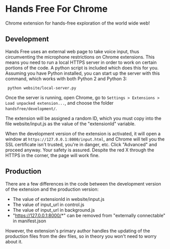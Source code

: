 Hands Free For Chrome
=========

Chrome extension for hands-free exploration of the world wide web!


Development
-----------

Hands Free uses an external web page to take voice input, thus circumventing the microphone restrictions on Chrome extensions. This means you need to run a local HTTPS server in order to work on certain portions of the code. A python script is included which does this for you. Assuming you have Python installed, you can start up the server with this command, which works with both Python 2 and Python 3:

     python website/local-server.py

Once the server is running, open Chrome, go to `Settings > Extensions > Load unpacked extension...`, and choose the folder      `handsfree/development/`.

The extension will be assigned a random ID, which you must copy into the file website/input.js as the value of the "extensionId" variable.

When the development version of the extension is activated, it will open a window at `https://127.0.0.1:8000/input.html`, and Chrome will tell you the SSL certificate isn't trusted, you're in danger, etc. Click "Advanced" and proceed anyway. Your safety is assured. Despite the red X through the HTTPS in the corner, the page will work fine.

Production
----------

There are a few differences in the code between the development version of the extension and the production version:

* The value of extensionId in website/input.js
* The value of input_url in control.js
* The value of input_url in background.js
* "https://127.0.0.1:8000/*" can be removed from "externally connectable" in manifest.json

However, the extension's primary author handles the updating of the production files from the dev files, so in theory you won't need to worry about it.
